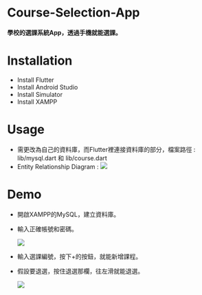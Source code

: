 # Course-Selection-App
**學校的選課系統App，透過手機就能選課。**
# Installation
* Install Flutter
* Install Android Studio 
* Install Simulator
* Install XAMPP
# Usage
* 需更改為自己的資料庫，而Flutter裡連接資料庫的部分，檔案路徑 : lib/mysql.dart 和 lib/course.dart
* Entity Relationship Diagram :
   ![](https://i.imgur.com/nCvReBG.png)

# Demo
* 開啟XAMPP的MySQL，建立資料庫。
* 輸入正確帳號和密碼。

    ![](https://i.imgur.com/EiuJjtD.gif)
* 輸入選課編號，按下+的按鈕，就能新增課程。
* 假設要退選，按住退選那欄，往左滑就能退選。

    ![](https://i.imgur.com/H2sQoNh.gif)


